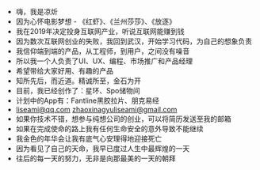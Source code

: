- 嗨，我是凉炘
- 因为心怀电影梦想 - 《红虾》、《兰州莎莎》、《放逐》
- 我在2019年决定投身互联网产业，听说互联网能赚到钱
- 因为数次互联网创业的失败，我回到武汉，开始学习代码，为自己的想象负责
- 我信仰端到端的产品，从工程师，到用户，之间没有噪音
- 所以我一个人负责了UI、UX、编程、市场推广和产品经理
- 希望带给大家好用、有趣的产品
- 知所先后，而近道。精诚所至，金石为开
- 目前，我已经创作了：星环、Spo储物间
- 计划中的App有：Fantline黑胶拉片、朋克易经
- liseami@qq.com zhaoxinagyuliseami@gmail.com
- 如果你技术不错，想参与纯想公司的创业，可以将简历发送至我的邮箱
- 如果在完成使命的路上我有任何生命安全的意外导致不能继续
- 我金色的年华会让我有底气心安理得地迎接死亡
- 因为看见了自己的天命，我早已度过人生中最辉煌的一天
- 往后的每一天的努力，无非是向那最美的一天的朝拜

<!---
liseami/liseami is a ✨ special ✨ repository because its `README.md` (this file) appears on your GitHub profile.
You can click the Preview link to take a look at your changes.
--->

